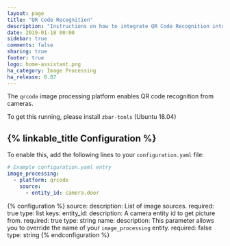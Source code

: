 ```yaml
---
layout: page
title: "QR Code Recognition"
description: "Instructions on how to integrate QR Code Recognition into Home Assistant."
date: 2019-01-18 00:00
sidebar: true
comments: false
sharing: true
footer: true
logo: home-assistant.png
ha_category: Image Processing
ha_release: 0.87
---
```


The `qrcode` image processing platform enables QR code recognition from cameras.

To get this running, please install `zbar-tools` (Ubuntu 18.04)

## {% linkable_title Configuration %}

To enable this, add the following lines to your `configuration.yaml` file:

```yaml
# Example configuration.yaml entry
image_processing:
  - platform: qrcode
    source:
      - entity_id: camera.door
```

{% configuration %}
source:
  description: List of image sources.
  required: true
  type: list
  keys:
    entity_id:
      description: A camera entity id to get picture from.
      required: true
      type: string
    name:
      description: This parameter allows you to override the name of your `image_processing` entity.
      required: false
      type: string
{% endconfiguration %}
